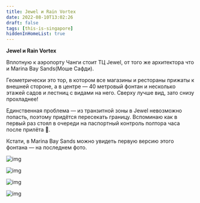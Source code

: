 ```yaml
---
title: Jewel и Rain Vortex
date: 2022-08-10T13:02:26
draft: false
tags: [this-is-singapore]
hiddenInHomeList: true
---
```

**Jewel и Rain Vortex**

Вплотную к аэропорту Чанги стоит ТЦ Jewel, от того же архитектора что и Marina Bay Sands(Моше Сафди). 

Геометрически это тор, в котором все магазины и рестораны прижаты к внешней стороне, а в центре — 40 метровый фонтан и несколько этажей садов и лестниц с видами на него. Сверху лучше вид, зато снизу прохладнее!

Единственная проблема — из транзитной зоны в Jewel невозможно попасть, поэтому придётся пересекать границу. Вспоминаю как в первый раз стоял в очереди на паспортный контроль полтора часа после прилёта 😬. 

Кстати, в Marina Bay Sands можно увидеть первую версию этого фонтана — на последнем фото.

![img](/images/this-is-singapore/photos/photo_72@10-08-2022_13-02-26.jpg#center)

![img](/images/this-is-singapore/photos/photo_73@10-08-2022_13-02-26.jpg#center)

![img](/images/this-is-singapore/photos/photo_74@10-08-2022_13-02-26.jpg#center)

![img](/images/this-is-singapore/photos/photo_75@10-08-2022_13-02-26.jpg#center)

